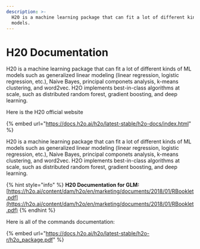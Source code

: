 ```yaml
---
description: >-
  H20 is a machine learning package that can fit a lot of different kinds of ML
  models.
---
```


# H20 Documentation

H20 is a machine learning package that can fit a lot of different kinds of ML models such as generalized linear modeling (linear regression, logistic regression, etc.), Naive Bayes, principal componets analysis, k-means clustering, and word2vec. H2O implements best-in-class algorithms at scale, such as distributed random forest, gradient boosting, and deep learning.

Here is the H20 official website

{% embed url="https://docs.h2o.ai/h2o/latest-stable/h2o-docs/index.html" %}

H20 is a machine learning package that can fit a lot of different kinds of ML models such as generalized linear modeling (linear regression, logistic regression, etc.), Naive Bayes, principal componets analysis, k-means clustering, and word2vec. H2O implements best-in-class algorithms at scale, such as distributed random forest, gradient boosting, and deep learning.

{% hint style="info" %}
**H20 Documentation for GLM:** [https://h2o.ai/content/dam/h2o/en/marketing/documents/2018/01/RBooklet.pdf](https://h2o.ai/content/dam/h2o/en/marketing/documents/2018/01/RBooklet.pdf)
{% endhint %}

Here is all of the commands documentation:

{% embed url="https://docs.h2o.ai/h2o/latest-stable/h2o-r/h2o_package.pdf" %}
